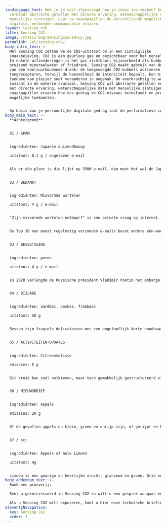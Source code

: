 ```yaml
---
landingpage_text: Heb je je ooit afgevraagd hoe je inbox zou smaken? Sensing CO2
  verbindt abstracte getallen met directe ervaring, wetenschappelijke data met
  menselijke zintuigen. Laat uw smaakpapillen de verschillende mogelijkheden van
  digitale, verbonden communicatie ervaren.
layout: tasting.njk
title: Sensing CO2
image: /static/img/sensingco2-setup.jpg
permalink: /nl/sensing-co2/
body_intro_text: >-
  Met Sensing CO2 zetten we de CO2-uitstoot om in een zintuiglijke
  smaakbeleving. CO2 is een geurloos gas en onzichtbaar voor het menselijk oog.
  In enkele uitzonderingen is het gas zichtbaar: bijvoorbeeld als bubbels in
  bruisend mineraalwater of frisdrank. Sensing CO2 maakt gebruik van de sensatie
  van een koolzuurhoudende drank: de toegevoegde CO2-bubbels activeren de
  tongreceptoren, terwijl de hoeveelheid de intensiteit bepaalt. Een minimale
  toename kan plezier snel veranderen in ongemak. Om veerkrachtig te worden, is
  inzicht in de materie cruciaal. Sensing CO2 wil abstracte getallen verbinden
  met directe ervaring, wetenschappelijke data met menselijke zintuigen. Laat je
  smaakpapillen ervaren hoe ons gedrag de CO2-niveaus beïnvloedt en proef
  mogelijke toekomsten.


  Op basis van je persoonlijke digitale gedrag laat de performatieve installatie je verschillende frisdranken ervaren en proef je de verschillende manieren van digitale, verbonden communicatie.
body_main_text: >-
  **Achtergrond**


  01 / SPAM


  ingrediënten: Japanse duizendknoop

  uitstoot: 0,3 g / ongelezen e-mail


  Als er één plant is die lijkt op SPAM e-mail, dan moet het wel de Japanse duizendknoop zijn. Deze zeer krachtige vaste plant is een zeer hardnekkige. Het zijn taaie stengels die door beton groeien en schade kunnen veroorzaken aan gebouwen, leidingen en wegen. Bovendien is het zo hardnekkig dat als het eenmaal geworteld is, het ongelooflijk moeilijk is om er vanaf te komen. Zozeer zelfs dat er duizendknoop controlebedrijven zijn die in feite als SPAM-filter fungeren. Wat zelf eraan te doen? Wees schaars met het delen van je e-mailadres en pas elk seizoen je SPAM-filter aan. Wat betreft de duizendknoop: probeer de plant te verzwakken door de stengels meerdere keren per groeicyclus af te knippen. De scheuten moeten worden weggegooid (...niet in de compostbak waar ze zullen groeien). Maar waarom duizendknoop verspillen als de plant eetbaar is? Met een smaak vergelijkbaar met rabarber, zuur, scherp en pittig, is de Japanse duizendknoop het ideale ingrediënt voor deze verfrissende limonade.


  02 / BEDANKT


  ingrediënten: Misvormde wortelen

  uitstoot: 4 g / e-mail


  "Zijn misvormde wortelen eetbaar?" is een actuele vraag op internet. Ja! Ze smaken net als hun heteroseksuele metgezellen! Gelieve niet te discrimineren op basis van uiterlijk. Ook: denk twee keer na over het verzenden van die e-mail met alleen 'Bedankt!' of 'bedankt!!' of misschien 'thx'. De uitzonderlijk gevormde wortel is onze mascotte omdat hij overdreven perfect en beleefd is. Als elke Nederlander één bedankmail per dag minder zou sturen, zou dat een besparing van 5073 ton CO2 per jaar opleveren, wat gelijk staat aan 25.052 vluchten naar Madrid. Laten we de wereld redden met imperfectie!


  De Top 10 van meest regelmatig verzonden e-mails bevat andere één-woord-mails om af en toe over te slaan: 1. Thank you 2. Thanks 3. Have a good weekend 4. Received 5. Appreciated 6. Have a good evening 7. Did you get/see this? 8. Cheers 9. You too 10. LOL


  03 / BEVESTIGING


  ingrediënten: peren

  uitstoot: 4 g / e-mail


  In 2020 verlengde de Russische president Vladimir Poetin het embargo op Europees voedsel tot 2022. Vooral Nederlandse en Belgische perentelers hebben het zwaar en hebben te maken met een volatiele afzet. Kijk eens in je inbox en tel de bevestigingsmails. Waarom daar ook geen embargo op leggen! Wanneer u slechts één artikel online bestelt, kunt u tot 8 e-mails ontvangen: bevestiging van uw account, bevestiging van uw bestelling, bevestiging dat het pakket is verzonden, bevestiging dat het pakket is aangekomen in het distributiecentrum, enzovoort. Eén bevestiging is genoeg! Tijd voor een geautomatiseerde e-mailboycot!


  04 / BIJLAGE


  ingrediënten: aardbei, bosbes, framboos

  uitstoot: 50 g


  Bessen zijn fragiele delicatessen met een ongelooflijk korte houdbaarheid. Dit maakt ze een van de meest verspilde vruchten. Toch is hun verpakking en transport een zeer tijdrovende aangelegenheid. Als e-mails fruit waren, zouden grote bijlagen bessen zijn. Het versturen van foto's in hoge resolutie en uitgebreide .pdf-bestanden is de meest verbruikende e-mailvariant. Dergelijke bestanden kunnen beter worden opgeslagen op een (lokale) server met een deelbare directe link.


  05 / ACTIVITEITEN-UPDATES


  ingrediënten: Citroenmelisse

  emissies: 5 g


  Dit kruid kan snel ontkiemen, maar toch gemakkelijk gestructureerd zijn: Citroenmelisse groeit in bosjes en verspreidt zich door zaden en vegetatief (een nieuwe zaailing ontkiemt uit een fragment van de ouderplant). Zodra je het begint te laten groeien, is er bijna altijd te veel, net als die activiteitsupdates in je inbox. Activiteitsupdates zijn e-mails die worden verzonden door sociale platforms zoals Facebook, Slack of Teams. Het is een praktische functie om geen belangrijke berichten te missen. Maar gebeurt het jou ook, dat je hele inbox overspoeld wordt met updates? Deze e-mails met notificaties van updates van activiteiten zijn als de overdreven energieke citroenmelisse naar smaak aan te passen.


  06 / NIEUWSBRIEF


  ingrediënten: Appels

  emissies: 20 g


  Of de gevallen appels nu klein, groen en onrijp zijn, of gerijpt en klaar om geoogst te worden: ze zijn het resultaat van de natuurlijke verkleining van bomen. Dit moment wordt “juni drop” genoemd. Een inbox kan soms erg lijken op de grond onder een boom: bezaaid met nieuwsbrieven die ongelezen blijven tot het volgende seizoen of worden verwijderd zonder gelezen te worden. Ontvangt u e-mail van afzenders waarvoor u zich niet heeft aangemeld? Aan het einde van een e-mail moet altijd een link 'uitschrijven' staan. Schenk jezelf een glaasje limonade in, meld je af voor al die ongelezen nieuwsbrieven en bespaar tot 60 kg CO2-uitstoot in een jaar (wat gelijk staat aan de productie van 1 kg rundvlees)!


  07 / cc:


  ingrediënten: Appels of Gele Limoen

  uitstoot: 4g


  Limoen is een geurige en heerlijke vrucht, glanzend en groen. Drie voor een euro? Vaak komt het voor dat er maar één wordt gegeten terwijl de andere onaangeroerd blijven en opdrogen en geel worden. Hun lot is vergelijkbaar met veel cc: e-mails, ontvangen, ongelezen en langzaam aan relevantie verliezend. Integendeel, gele limoenen zijn nog steeds vol van smaak en zijn gebruikt om deze pittige limonade te maken.
body_addendum_text: >-
  Boek een proeverij:

  Bent u geïnteresseerd in Sensing CO2 en wilt u een gesprek aangaan en een unieke beleving creëren voor uw organisatie of evenement, dan kunt u hier contact met ons opnemen.

  Als u Sensing CO2 wilt exposeren, kunt u hier onze technische briefing vinden.
eleventyNavigation:
  key: Sensing CO2
  order: 3
---
```

